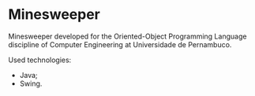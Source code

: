 # Minesweeper
Minesweeper developed for the Oriented-Object Programming Language discipline of Computer Engineering at Universidade de Pernambuco.

Used technologies:
- Java;
- Swing.
